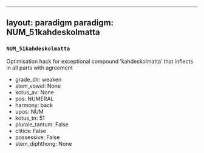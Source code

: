 
---
layout: paradigm
paradigm: NUM_51kahdeskolmatta
---
### ` NUM_51kahdeskolmatta `

Optimisation hack for exceptional compound ’kahdeskolmatta’ that inflects in all parts with agreement
* grade_dir: weaken
* stem_vowel: None
* kotus_av: None
* pos: NUMERAL
* harmony: back
* upos: NUM
* kotus_tn: 51
* plurale_tantum: False
* clitics: False
* possessive: False
* stem_diphthong: None
